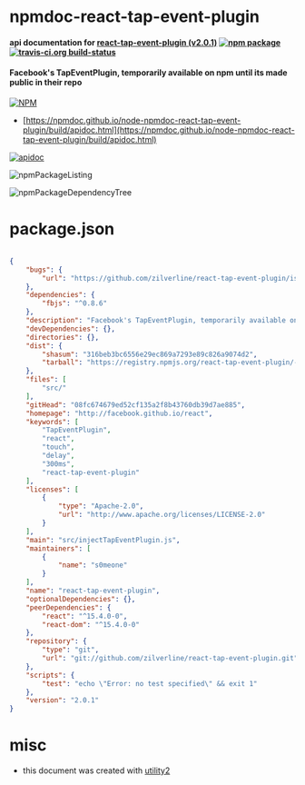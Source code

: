 # npmdoc-react-tap-event-plugin

#### api documentation for  [react-tap-event-plugin (v2.0.1)](http://facebook.github.io/react)  [![npm package](https://img.shields.io/npm/v/npmdoc-react-tap-event-plugin.svg?style=flat-square)](https://www.npmjs.org/package/npmdoc-react-tap-event-plugin) [![travis-ci.org build-status](https://api.travis-ci.org/npmdoc/node-npmdoc-react-tap-event-plugin.svg)](https://travis-ci.org/npmdoc/node-npmdoc-react-tap-event-plugin)

#### Facebook's TapEventPlugin, temporarily available on npm until its made public in their repo

[![NPM](https://nodei.co/npm/react-tap-event-plugin.png?downloads=true&downloadRank=true&stars=true)](https://www.npmjs.com/package/react-tap-event-plugin)

- [https://npmdoc.github.io/node-npmdoc-react-tap-event-plugin/build/apidoc.html](https://npmdoc.github.io/node-npmdoc-react-tap-event-plugin/build/apidoc.html)

[![apidoc](https://npmdoc.github.io/node-npmdoc-react-tap-event-plugin/build/screenCapture.buildCi.browser.%252Ftmp%252Fbuild%252Fapidoc.html.png)](https://npmdoc.github.io/node-npmdoc-react-tap-event-plugin/build/apidoc.html)

![npmPackageListing](https://npmdoc.github.io/node-npmdoc-react-tap-event-plugin/build/screenCapture.npmPackageListing.svg)

![npmPackageDependencyTree](https://npmdoc.github.io/node-npmdoc-react-tap-event-plugin/build/screenCapture.npmPackageDependencyTree.svg)



# package.json

```json

{
    "bugs": {
        "url": "https://github.com/zilverline/react-tap-event-plugin/issues"
    },
    "dependencies": {
        "fbjs": "^0.8.6"
    },
    "description": "Facebook's TapEventPlugin, temporarily available on npm until its made public in their repo",
    "devDependencies": {},
    "directories": {},
    "dist": {
        "shasum": "316beb3bc6556e29ec869a7293e89c826a9074d2",
        "tarball": "https://registry.npmjs.org/react-tap-event-plugin/-/react-tap-event-plugin-2.0.1.tgz"
    },
    "files": [
        "src/"
    ],
    "gitHead": "08fc674679ed52cf135a2f8b43760db39d7ae885",
    "homepage": "http://facebook.github.io/react",
    "keywords": [
        "TapEventPlugin",
        "react",
        "touch",
        "delay",
        "300ms",
        "react-tap-event-plugin"
    ],
    "licenses": [
        {
            "type": "Apache-2.0",
            "url": "http://www.apache.org/licenses/LICENSE-2.0"
        }
    ],
    "main": "src/injectTapEventPlugin.js",
    "maintainers": [
        {
            "name": "s0meone"
        }
    ],
    "name": "react-tap-event-plugin",
    "optionalDependencies": {},
    "peerDependencies": {
        "react": "^15.4.0-0",
        "react-dom": "^15.4.0-0"
    },
    "repository": {
        "type": "git",
        "url": "git://github.com/zilverline/react-tap-event-plugin.git"
    },
    "scripts": {
        "test": "echo \"Error: no test specified\" && exit 1"
    },
    "version": "2.0.1"
}
```



# misc
- this document was created with [utility2](https://github.com/kaizhu256/node-utility2)
